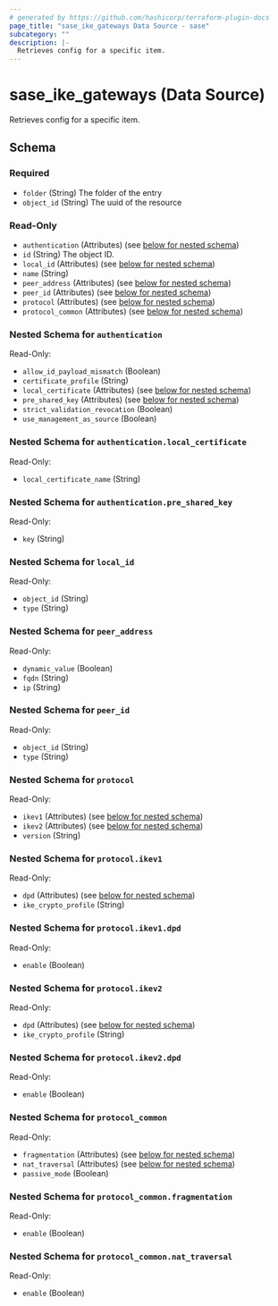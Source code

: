 ```yaml
---
# generated by https://github.com/hashicorp/terraform-plugin-docs
page_title: "sase_ike_gateways Data Source - sase"
subcategory: ""
description: |-
  Retrieves config for a specific item.
---
```


# sase_ike_gateways (Data Source)

Retrieves config for a specific item.



<!-- schema generated by tfplugindocs -->
## Schema

### Required

- `folder` (String) The folder of the entry
- `object_id` (String) The uuid of the resource

### Read-Only

- `authentication` (Attributes) (see [below for nested schema](#nestedatt--authentication))
- `id` (String) The object ID.
- `local_id` (Attributes) (see [below for nested schema](#nestedatt--local_id))
- `name` (String)
- `peer_address` (Attributes) (see [below for nested schema](#nestedatt--peer_address))
- `peer_id` (Attributes) (see [below for nested schema](#nestedatt--peer_id))
- `protocol` (Attributes) (see [below for nested schema](#nestedatt--protocol))
- `protocol_common` (Attributes) (see [below for nested schema](#nestedatt--protocol_common))

<a id="nestedatt--authentication"></a>
### Nested Schema for `authentication`

Read-Only:

- `allow_id_payload_mismatch` (Boolean)
- `certificate_profile` (String)
- `local_certificate` (Attributes) (see [below for nested schema](#nestedatt--authentication--local_certificate))
- `pre_shared_key` (Attributes) (see [below for nested schema](#nestedatt--authentication--pre_shared_key))
- `strict_validation_revocation` (Boolean)
- `use_management_as_source` (Boolean)

<a id="nestedatt--authentication--local_certificate"></a>
### Nested Schema for `authentication.local_certificate`

Read-Only:

- `local_certificate_name` (String)


<a id="nestedatt--authentication--pre_shared_key"></a>
### Nested Schema for `authentication.pre_shared_key`

Read-Only:

- `key` (String)



<a id="nestedatt--local_id"></a>
### Nested Schema for `local_id`

Read-Only:

- `object_id` (String)
- `type` (String)


<a id="nestedatt--peer_address"></a>
### Nested Schema for `peer_address`

Read-Only:

- `dynamic_value` (Boolean)
- `fqdn` (String)
- `ip` (String)


<a id="nestedatt--peer_id"></a>
### Nested Schema for `peer_id`

Read-Only:

- `object_id` (String)
- `type` (String)


<a id="nestedatt--protocol"></a>
### Nested Schema for `protocol`

Read-Only:

- `ikev1` (Attributes) (see [below for nested schema](#nestedatt--protocol--ikev1))
- `ikev2` (Attributes) (see [below for nested schema](#nestedatt--protocol--ikev2))
- `version` (String)

<a id="nestedatt--protocol--ikev1"></a>
### Nested Schema for `protocol.ikev1`

Read-Only:

- `dpd` (Attributes) (see [below for nested schema](#nestedatt--protocol--ikev1--dpd))
- `ike_crypto_profile` (String)

<a id="nestedatt--protocol--ikev1--dpd"></a>
### Nested Schema for `protocol.ikev1.dpd`

Read-Only:

- `enable` (Boolean)



<a id="nestedatt--protocol--ikev2"></a>
### Nested Schema for `protocol.ikev2`

Read-Only:

- `dpd` (Attributes) (see [below for nested schema](#nestedatt--protocol--ikev2--dpd))
- `ike_crypto_profile` (String)

<a id="nestedatt--protocol--ikev2--dpd"></a>
### Nested Schema for `protocol.ikev2.dpd`

Read-Only:

- `enable` (Boolean)




<a id="nestedatt--protocol_common"></a>
### Nested Schema for `protocol_common`

Read-Only:

- `fragmentation` (Attributes) (see [below for nested schema](#nestedatt--protocol_common--fragmentation))
- `nat_traversal` (Attributes) (see [below for nested schema](#nestedatt--protocol_common--nat_traversal))
- `passive_mode` (Boolean)

<a id="nestedatt--protocol_common--fragmentation"></a>
### Nested Schema for `protocol_common.fragmentation`

Read-Only:

- `enable` (Boolean)


<a id="nestedatt--protocol_common--nat_traversal"></a>
### Nested Schema for `protocol_common.nat_traversal`

Read-Only:

- `enable` (Boolean)


